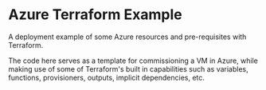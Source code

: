 # Azure Terraform Example
A deployment example of some Azure resources and pre-requisites with Terraform.


The code here serves as a template for commissioning a VM in Azure, while making use of some of Terraform's built in capabilities such as variables, functions, provisioners, outputs, implicit dependencies, etc.